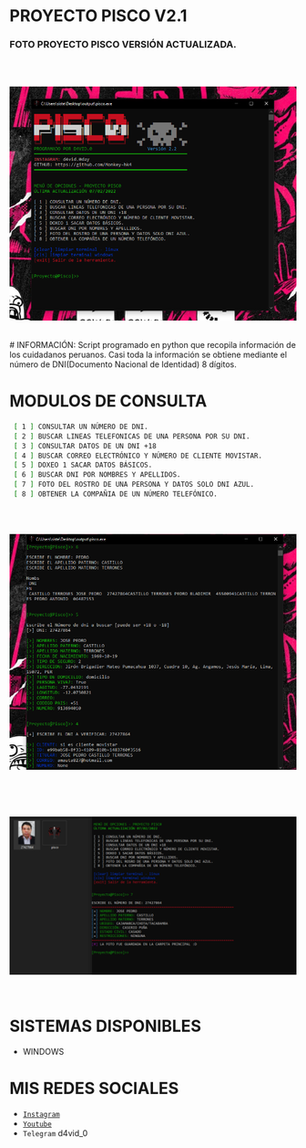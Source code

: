 # PROYECTO PISCO V2.1
<h3> FOTO PROYECTO PISCO VERSIÓN ACTUALIZADA. </h3>
<br/>
</br>
<p align="center">
<img src="https://github.com/Monkey-hk4/proyecto-pisco/blob/main/foto_proyecto_pisco/pisco_logo_1.PNG" title="proyecto_pisco">
</p>
<br/>
# INFORMACIÓN:
Script programado en python que recopila información de los cuidadanos peruanos.
Casi toda la información se obtiene mediante el número de DNI(Documento Nacional de Identidad) 8 dígitos.

# MODULOS DE CONSULTA
```bash
 [ 1 ] CONSULTAR UN NÚMERO DE DNI.
 [ 2 ] BUSCAR LINEAS TELEFONICAS DE UNA PERSONA POR SU DNI.
 [ 3 ] CONSULTAR DATOS DE UN DNI +18
 [ 4 ] BUSCAR CORREO ELECTRÓNICO Y NÚMERO DE CLIENTE MOVISTAR.
 [ 5 ] DOXEO 1 SACAR DATOS BÁSICOS.
 [ 6 ] BUSCAR DNI POR NOMBRES Y APELLIDOS.
 [ 7 ] FOTO DEL ROSTRO DE UNA PERSONA Y DATOS SOLO DNI AZUL.
 [ 8 ] OBTENER LA COMPAÑIA DE UN NÚMERO TELEFÓNICO.
```

<br/>
</br>
<p align="center">
<img src="https://github.com/Monkey-hk4/proyecto-pisco/blob/main/foto_proyecto_pisco/foto_pisco.PNG" title="OPCIONES">
</p>
<br/>

<br/>
</br>
<p align="center">
<img src="https://github.com/Monkey-hk4/proyecto-pisco/blob/main/foto_proyecto_pisco/foto_persona.PNG" title="FOTO PERSONA">
</p>
<br/>


# SISTEMAS DISPONIBLES
- WINDOWS

# MIS REDES SOCIALES 
- [`Instagram`](https://www.instagram.com/d4vid.0day/)
- [`Youtube`](https://www.youtube.com/channel/UCEWGSsk-U9GjCLQk9ng1fNQ)
- `Telegram` d4vid_0


